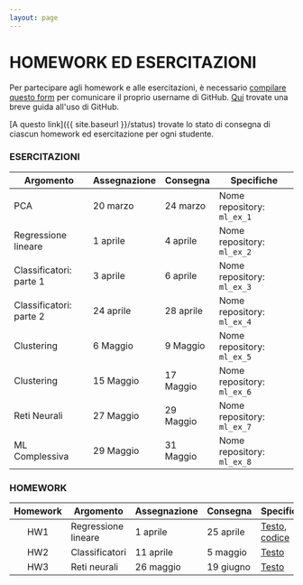 ```yaml
---
layout: page
---
```


# HOMEWORK ED ESERCITAZIONI

Per partecipare agli homework e alle esercitazioni, è necessario [compilare questo form](https://forms.gle/h4UkJ5jTaumwtk1q7) per comunicare il proprio username di GitHub. [Qui](https://studentiunict-my.sharepoint.com/:b:/g/personal/simone_palazzo_unict_it/Ea4MkN3rGrRFnfImnw2p8VMByI0qejervGa_A3fJni03ZQ?e=N4Rg0T) trovate una breve guida all'uso di GitHub.

[A questo link]({{ site.baseurl }}/status) trovate lo stato di consegna di ciascun homework ed esercitazione per ogni studente.

### ESERCITAZIONI

| Argomento          | Assegnazione    | Consegna       | Specifiche   | 
| ------------------ | --------------- | ---------------|--------------|
| PCA                 | 20 marzo  | 24 marzo | Nome repository: `ml_ex_1` | 
| Regressione lineare | 1 aprile  | 4 aprile | Nome repository: `ml_ex_2` | 
| Classificatori: parte 1 | 3 aprile  | 6 aprile | Nome repository: `ml_ex_3` | 
| Classificatori: parte 2 | 24 aprile  | 28 aprile | Nome repository: `ml_ex_4` | 
| Clustering | 6 Maggio  | 9 Maggio | Nome repository: `ml_ex_5` | 
| Clustering | 15 Maggio  | 17 Maggio | Nome repository: `ml_ex_6` | 
| Reti Neurali | 27 Maggio  | 29 Maggio | Nome repository: `ml_ex_7` | 
| ML Complessiva | 29 Maggio  | 31 Maggio | Nome repository: `ml_ex_8` | 



### HOMEWORK

| Homework | Argomento          | Assegnazione    | Consegna       | Specifiche   | 
| :-------:| ------------------ | --------------- | ---------------|--------------|
| HW1      | Regressione lineare| 1 aprile        | 25 aprile      | [Testo](hw1), [codice](https://studentiunict-my.sharepoint.com/:u:/g/personal/simone_palazzo_unict_it/EScqL1fSeV1AvlAWYUt_Sd8BbZ-raXfYFE0VmLDNCKumvQ?e=VFuuMZ) | 
| HW2      | Classificatori     | 11 aprile       | 5 maggio       | [Testo](hw2)             | 
| HW3      | Reti neurali       | 26 maggio       | 19 giugno      | [Testo](hw3)             | 



